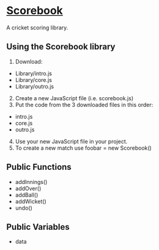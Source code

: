 [Scorebook](https://www.github.com/ryansmith94/Scorebook)
=========
A cricket scoring library.


Using the Scorebook library
--------------------------------------
1. Download:
 * Library/intro.js
 * Library/core.js
 * Library/outro.js
2. Create a new JavaScript file (i.e. scorebook.js)
3. Put the code from the 3 downloaded files in this order:
 * intro.js
 * core.js
 * outro.js
4. Use your new JavaScript file in your project.
5. To create a new match use foobar = new Scorebook()


Public Functions
--------------------------------------
* addInnings()
* addOver()
* addBall()
* addWicket()
* undo()


Public Variables
--------------------------------------
* data
